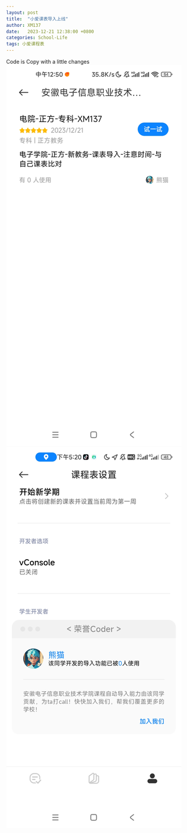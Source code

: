 ```yaml
---
layout: post
title:  "小爱课表导入上线"
author: XM137
date:   2023-12-21 12:38:00 +0800
categories: School-Life
tags: 小爱课程表
---
```

Code is Copy with a little changes <br>
![1703415918582.jpg](/assets/Daily-image/20231221/1703415918582.jpg)
<br>
![1703415941469.jpg](/assets/Daily-image/20231221/1703415941469.jpg)
<br>